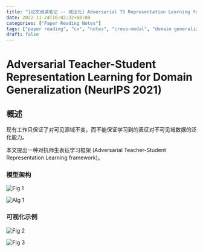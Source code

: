 ```yaml
---
title: "[论文阅读笔记 -- 域泛化] Adversarial TS Representation Learning for DG (NeurIPS 2021)"
date: 2022-11-24T16:02:32+08:00
categories: ["Paper Reading Notes"]
tags: ["paper reading", "cv", "notes", "cross-modal", "domain generalization", "teacher-student"]
draft: false
---
```


# Adversarial Teacher-Student Representation Learning for Domain Generalization (NeurIPS 2021)

## 概述

现有工作只保证了对可见源域不变，而不能保证学习到的表征对不可见域数据的泛化能力。  

本文提出一种对抗师生表征学习框架 (Adversarial Teacher-Student Representation Learning framework)。  

### 模型架构

![Fig 1](/images/2022/PRN305/1.png)

![Alg 1](/images/2022/PRN305/A1.png)

### 可视化示例

![Fig 2](/images/2022/PRN305/2.png)

![Fig 3](/images/2022/PRN305/3.png)
